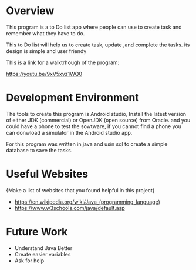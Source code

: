 # Overview

This program is a to Do list app where people can use to create task and remember what they have to do.

This to Do list will help us to create task, update ,and complete the tasks. its design is simple and user friendy 

This is a link for a walktrhough of the program:

https://youtu.be/9xV5xvz1WQ0

# Development Environment

The tools to create this program is Android studio, Install the latest version of either JDK (commercial) or OpenJDK (open source) from Oracle. 
and you could have a phone to test the sowtware, if you cannot find a phone you can donwload a simulator in the Android studio app. 

For this program was written in java and usin sql to create a simple database to save the tasks. 

# Useful Websites

{Make a list of websites that you found helpful in this project}
* https://en.wikipedia.org/wiki/Java_(programming_language)
* https://www.w3schools.com/java/default.asp

# Future Work

* Understand Java Better
* Create easier variables 
* Ask for help